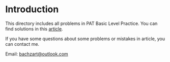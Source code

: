 # Introduction
This directory includes all problems in PAT Basic Level Practice.
You can find solutions in this [article](https://bachzart.github.io/2019/03/14/PAT-Basic-Level-Practice/).

If you have some questions about some problems or mistakes in article, you can contact me.

Email: bachzart@outlook.com

